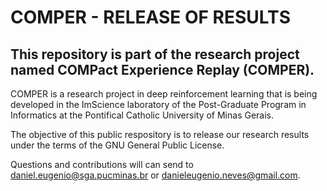 # COMPER - RELEASE OF RESULTS

## This repository is part of the research project named COMPact Experience Replay (COMPER). 

COMPER is a research project in deep reinforcement learning that is being developed in the ImScience laboratory of the Post-Graduate Program in Informatics at the Pontifical Catholic University of Minas Gerais.

The objective of this public respository is to release our research results under the terms of the GNU General Public License.

Questions and contributions will can send to daniel.eugenio@sga.pucminas.br or danieleugenio.neves@gmail.com.



